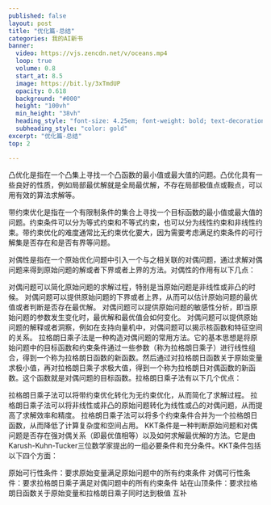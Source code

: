 ```yaml
---
published: false
layout: post
title: "优化篇-总结"
categories: 我的AI新书
banner:
  video: https://vjs.zencdn.net/v/oceans.mp4
  loop: true
  volume: 0.8
  start_at: 8.5
  image: https://bit.ly/3xTmdUP
  opacity: 0.618
  background: "#000"
  height: "100vh"
  min_height: "38vh"
  heading_style: "font-size: 4.25em; font-weight: bold; text-decoration: underline"
  subheading_style: "color: gold"
excerpt: "优化篇-总结"
top: 2

---
```


凸优化是指在一个凸集上寻找一个凸函数的最小值或最大值的问题。凸优化具有一些良好的性质，例如局部最优解就是全局最优解，不存在局部极值点或鞍点，可以用有效的算法求解等。

带约束优化是指在一个有限制条件的集合上寻找一个目标函数的最小值或最大值的问题。约束条件可以分为等式约束和不等式约束，也可以分为线性约束和非线性约束。带约束优化的难度通常比无约束优化要大，因为需要考虑满足约束条件的可行解集是否存在和是否有界等问题。

对偶性是指在一个原始优化问题中引入一个与之相关联的对偶问题，通过求解对偶问题来得到原始问题的解或者下界或者上界的方法。对偶性的作用有以下几点：

对偶问题可以简化原始问题的求解过程，特别是当原始问题是非线性或非凸的时候。
对偶问题可以提供原始问题的下界或者上界，从而可以估计原始问题的最优值或者判断是否存在最优解。
对偶问题可以提供原始问题的敏感性分析，即当原始问题的参数发生变化时，最优解和最优值会如何变化。
对偶问题可以提供原始问题的解释或者洞察，例如在支持向量机中，对偶问题可以揭示核函数和特征空间的关系。
拉格朗日乘子法是一种构造对偶问题的常用方法。它的基本思想是将原始问题中的目标函数和约束条件通过一些参数（称为拉格朗日乘子）进行线性组合，得到一个称为拉格朗日函数的新函数。然后通过对拉格朗日函数关于原始变量求极小值，再对拉格朗日乘子求极大值，得到一个称为拉格朗日对偶函数的新函数。这个函数就是对偶问题的目标函数。拉格朗日乘子法有以下几个优点：

拉格朗日乘子法可以将带约束优化转化为无约束优化，从而简化了求解过程。
拉格朗日乘子法可以将非线性或非凸的原始问题转化为线性或凸的对偶问题，从而提高了求解效率和精度。
拉格朗日乘子法可以将多个约束条件合并为一个拉格朗日函数，从而降低了计算复杂度和空间占用。
KKT条件是一种判断原始问题和对偶问题是否存在强对偶关系（即最优值相等）以及如何求解最优解的方法。它是由Karush-Kuhn-Tucker三位数学家提出的一组必要条件和充分条件。KKT条件包括以下四个方面：

原始可行性条件：要求原始变量满足原始问题中的所有约束条件
对偶可行性条件：要求拉格朗日乘子满足对偶问题中的所有约束条件
站在山顶条件：要求拉格朗日函数关于原始变量和拉格朗日乘子同时达到极值
互补

